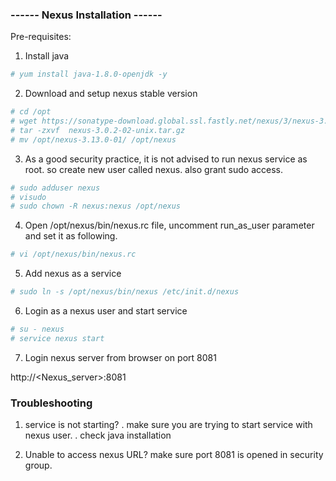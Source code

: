 ###       ------ Nexus Installation ------

Pre-requisites:

1. Install java

```sh
# yum install java-1.8.0-openjdk -y
```

2. Download and setup nexus stable version
```sh 
# cd /opt
# wget https://sonatype-download.global.ssl.fastly.net/nexus/3/nexus-3.0.2-02-unix.tar.gz
# tar -zxvf  nexus-3.0.2-02-unix.tar.gz
# mv /opt/nexus-3.13.0-01/ /opt/nexus
```

3. As a good security practice, it is not advised to run nexus service as root. so create new user called nexus. also grant sudo access. 
```sh 
# sudo adduser nexus
# visudo 
# sudo chown -R nexus:nexus /opt/nexus
```

4. Open /opt/nexus/bin/nexus.rc file, uncomment run_as_user parameter and set it as following.
```sh 
# vi /opt/nexus/bin/nexus.rc
```

5. Add nexus as a service 
```sh
# sudo ln -s /opt/nexus/bin/nexus /etc/init.d/nexus
```

6. Login as a nexus user and start service
```sh
# su - nexus
# service nexus start
```

7. Login nexus server from browser on port 8081

http://<Nexus_server>:8081


### Troubleshooting

1. service is not starting?
. make sure you are trying to start service with nexus user. 
. check java installation

2. Unable to access nexus URL?
make sure port 8081 is opened in security group. 

